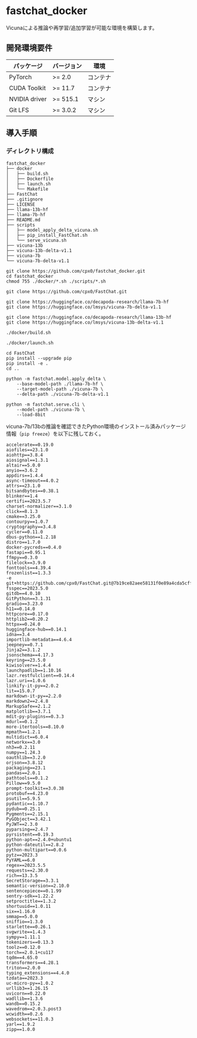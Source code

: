 # fastchat_docker

Vicunaによる推論や再学習/追加学習が可能な環境を構築します。

## 開発環境要件

|パッケージ|バージョン|環境|
|-|-|-|
|PyTorch|>= 2.0|コンテナ|
|CUDA Toolkit|>= 11.7|コンテナ|
|NVIDIA driver|>= 515.1|マシン|
|Git LFS|>= 3.0.2|マシン|

## 導入手順

### ディレクトリ構成

```
fastchat_docker
├── docker
│   ├── build.sh
│   ├── Dockerfile
│   ├── launch.sh
│   └── Makefile
├── FastChat
├── .gitignore
├── LICENSE
├── llama-13b-hf
├── llama-7b-hf
├── README.md
├── scripts
│   ├── model_apply_delta_vicuna.sh
│   ├── pip_install_FastChat.sh
│   └── serve_vicuna.sh
├── vicuna-13b
├── vicuna-13b-delta-v1.1
├── vicuna-7b
└── vicuna-7b-delta-v1.1
```

```terminal:terminal
git clone https://github.com/cpx0/fastchat_docker.git
cd fastchat_docker
chmod 755 ./docker/*.sh ./scripts/*.sh
```

```terminal:terminal
git clone https://github.com/cpx0/FastChat.git
```

```terminal:terminal
git clone https://huggingface.co/decapoda-research/llama-7b-hf
git clone https://huggingface.co/lmsys/vicuna-7b-delta-v1.1
```

```terminal:terminal
git clone https://huggingface.co/decapoda-research/llama-13b-hf
git clone https://huggingface.co/lmsys/vicuna-13b-delta-v1.1
```

```terminal:terminal
./docker/build.sh
```

```terminal:terminal
./docker/launch.sh
```

```terminal:terminal
cd FastChat
pip install --upgrade pip
pip install -e .
cd ..
```

```terminal:terminal
python -m fastchat.model.apply_delta \
    --base-model-path ./llama-7b-hf \
    --target-model-path ./vicuna-7b \
    --delta-path ./vicuna-7b-delta-v1.1
```

```terminal:terminal
python -m fastchat.serve.cli \
    --model-path ./vicuna-7b \
    --load-8bit
```

vicuna-7b/13bの推論を確認できたPython環境のインストール済みパッケージ情報（`pip freeze`）を以下に残しておく。

```terminal:pip freeze
accelerate==0.19.0
aiofiles==23.1.0
aiohttp==3.8.4
aiosignal==1.3.1
altair==5.0.0
anyio==3.6.2
appdirs==1.4.4
async-timeout==4.0.2
attrs==23.1.0
bitsandbytes==0.38.1
blinker==1.4
certifi==2023.5.7
charset-normalizer==3.1.0
click==8.1.3
cmake==3.25.0
contourpy==1.0.7
cryptography==3.4.8
cycler==0.11.0
dbus-python==1.2.18
distro==1.7.0
docker-pycreds==0.4.0
fastapi==0.95.1
ffmpy==0.3.0
filelock==3.9.0
fonttools==4.39.4
frozenlist==1.3.3
-e git+https://github.com/cpx0/FastChat.git@7b19ce82aee58131f0e89a4cda5cff035717fb58#egg=fschat
fsspec==2023.5.0
gitdb==4.0.10
GitPython==3.1.31
gradio==3.23.0
h11==0.14.0
httpcore==0.17.0
httplib2==0.20.2
httpx==0.24.0
huggingface-hub==0.14.1
idna==3.4
importlib-metadata==4.6.4
jeepney==0.7.1
Jinja2==3.1.2
jsonschema==4.17.3
keyring==23.5.0
kiwisolver==1.4.4
launchpadlib==1.10.16
lazr.restfulclient==0.14.4
lazr.uri==1.0.6
linkify-it-py==2.0.2
lit==15.0.7
markdown-it-py==2.2.0
markdown2==2.4.8
MarkupSafe==2.1.2
matplotlib==3.7.1
mdit-py-plugins==0.3.3
mdurl==0.1.2
more-itertools==8.10.0
mpmath==1.2.1
multidict==6.0.4
networkx==3.0
nh3==0.2.11
numpy==1.24.3
oauthlib==3.2.0
orjson==3.8.12
packaging==23.1
pandas==2.0.1
pathtools==0.1.2
Pillow==9.5.0
prompt-toolkit==3.0.38
protobuf==4.23.0
psutil==5.9.5
pydantic==1.10.7
pydub==0.25.1
Pygments==2.15.1
PyGObject==3.42.1
PyJWT==2.3.0
pyparsing==2.4.7
pyrsistent==0.19.3
python-apt==2.4.0+ubuntu1
python-dateutil==2.8.2
python-multipart==0.0.6
pytz==2023.3
PyYAML==6.0
regex==2023.5.5
requests==2.30.0
rich==13.3.5
SecretStorage==3.3.1
semantic-version==2.10.0
sentencepiece==0.1.99
sentry-sdk==1.22.2
setproctitle==1.3.2
shortuuid==1.0.11
six==1.16.0
smmap==5.0.0
sniffio==1.3.0
starlette==0.26.1
svgwrite==1.4.3
sympy==1.11.1
tokenizers==0.13.3
toolz==0.12.0
torch==2.0.1+cu117
tqdm==4.65.0
transformers==4.28.1
triton==2.0.0
typing_extensions==4.4.0
tzdata==2023.3
uc-micro-py==1.0.2
urllib3==1.26.15
uvicorn==0.22.0
wadllib==1.3.6
wandb==0.15.2
wavedrom==2.0.3.post3
wcwidth==0.2.6
websockets==11.0.3
yarl==1.9.2
zipp==1.0.0
```
